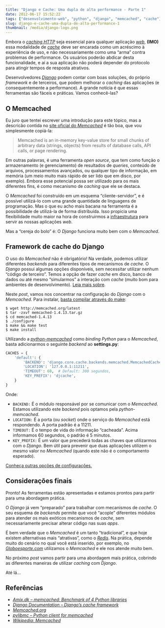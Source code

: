 ```yaml
---
title: "Django e Cache: Uma dupla de alta performance - Parte 1"
date: 2012-06-17 15:52:22
tags: ["desenvolvimento-web", "python", "django", "memcached", "cache"]
slug: django-e-cache-uma-dupla-de-alta-performance-1
thumbnail: /media/django-logo.png
---
```


Embora o [*caching HTTP*][] seja essencial
para qualquer aplicação [*web*][], **(IMO)**
essa modalidade de [*cache*][] deve ser encarada como um acréscimo à
experiência de uso, e não necessariamente como uma “arma” contra
problemas de performance. Os usuários poderão abdicar desta
funcionalidade, e aí a sua aplicação não poderá depender do protocolo
para atingir tempos de resposta atrativos.

Desenvolvedores [*Django*][] podem contar com boas soluções, do próprio
_framework_ e de terceiros, que podem melhorar o _caching_ das
aplicações (e consequentemente a performance). A grande notícia é que
essas ferramentas são fáceis e práticas. Vamos conhecê-las?

## O Memcached

Eu juro que tentei escrever uma introdução
para este tópico, mas a descricão contida no [site oficial do *Memcached*][] é
tão boa, que vou simplesmente copiá-la:

> Memcached is an in-memory key-value store for small chunks of arbitrary
> data (strings, objects) from results of database calls,
> API calls, or page rendering.

Em outras palavras, é uma ferramenta _open source_, que tem como função
o armazenamento (e gerenciamento) de resultados de _queries_, conteúdo
de arquivos, processamentos avançados, ou qualquer tipo de informação,
em memória (um meio muito mais rápido de ser lido que em disco, por
exemplo). Embora esse potencial possa ser utilizado para os mais
diferentes fins, é como mecanismo de _caching_ que ele se destaca.

O _Memcached_ foi construído em um esquema “cliente-servidor”, e é
possível utilizá-lo com uma grande quantidade de linguagens de
programação. Mas o que eu acho mais bacana na ferramenta é a
possibilidade de utilizá-la de forma distribuída. Isso propicia uma
flexibilidade muito maior na hora de construirmos a [infraestrutura][]
para servir as nossas aplicações _web_.

Mas a “cereja do bolo” é: O _Django_ funciona muito bem com o
_Memcached_.

## Framework de cache do Django

O uso do _Memcached_ não é obrigatório! Na verdade, podemos utilizar
diferentes _backends_ para diferentes tipos de mecanismos de _cache_. O
_Django_ possui algumas opções disponíveis, sem necessitar utilizar
nenhum “código de terceiro”. Temos a opção de fazer _cache_ em disco,
banco de dados ou até mesmo “simularmos” a interação com _cache_ (muito
bom para ambientes de desenvolvimento). [Leia mais sobre][].

Neste _post_, vamos nos concentrar na configuração do _Django_ com o
_Memcached_. Para instalar, [basta compilar através do make][]:

```text
$ wget http://memcached.org/latest
$ tar -zxvf memcached-1.4.13.tar.gz
$ cd memcached-1.4.13
$ ./configure
$ make && make test
$ make install
```

Utilizando a [*python-memcached*][] como _binding_ _Python_ para o
_Memcached_, basta adicionarmos o seguinte _backend_ ao **settings.py**:

```python
CACHES = {
    'default': {
        'BACKEND': 'django.core.cache.backends.memcached.MemcachedCache',
        'LOCATION': '127.0.0.1:11211',
        'TIMEOUT': 60,  # Default: 300 segundos,
        'KEY_PREFIX': 'djcache',
    }
}
```

Onde:

- `BACKEND:` É o módulo responsável por se comunicar com o
  _Memcached_. Estamos utilizando este _backend_ pois optamos pela
  _python-memcached_.
- `LOCATION:` É a porta (ou _socket_) onde o serviço do _Memcached_
  está respondendo. A porta padrão é a 11211.
- `TIMEOUT:` É o tempo de vida do informação “cacheada”. Acima
  informamos 60 segundos, o padrão é 5 minutos.
- `KEY_PREFIX:` É um valor que precederá todas as chaves que
  utilizarmos com o _Django_. Bem útil para prevenir que duas
  aplicações utilizem o mesmo valor no _Memcached_ (quando este não é
  o comportamento esperado).

[Conheça outras opções de configurações.][]

## Considerações finais

Pronto! As ferramentas estão apresentadas e estamos prontos para partir
para uma abordagem prática.

O _Django_ já vem “preparado” para trabalhar com mecanismos de _cache_.
O seu esquema de _backends_ permite que você “acople” diferentes módulos
para atender os mais exóticos mecanismos de _cache_, sem necessariamente
precisar alterar código nas suas _apps_.

É bem verdade que o _Memcached_ é um tanto “tradicional”, e que hoje
existem alternativas mais “atrativas”, como o [*Redis*][]. Na prática,
depende muito do cenário no qual você está inserido, por exemplo, no
[*Globoesporte.com*][] utilizamos o _Memcached_ e ele nos atende muito
bem.

No próximo _post_ vamos partir para uma abordagem mais prática, cobrindo
as diferentes maneiras de utilizar _caching_ com _Django_.

Até lá...

## Referências

- [*Amix.dk – memcached: Benchmark of 4 Python libraries*][]
- [*Django Documentation – Django’s cache framework*][]
- [*Memcached.org*][]
- [*pylibmc – Python client for memcached*][]
- [*Wikipedia: Memcached*][]

[*caching http*]: /2012/05/14/o-cache-e-o-http.html "O cache e o HTTP"
[*web*]: /tag/desenvolvimento-web.html "Leia mais sobre Web"
[*cache*]: /tag/cache.html "Leia mais sobre Cache"
[*django*]: /tag/django.html "Leia mais sobre Django"
[site oficial do *memcached*]: http://memcached.org/ "A distributed memory object caching system"
[infraestrutura]: /tag/infraestrutura.html "Leia mais sobre infra"
[leia mais sobre]: https://docs.djangoproject.com/en/1.3/topics/cache/#setting-up-the-cache "Setting up cache"
[basta compilar através do make]: http://code.google.com/p/memcached/wiki/NewInstallFromSource "Memcached - Why build from source"
[*python-memcached*]: ftp://ftp.tummy.com/pub/python-memcached/ "Conheça a python-memcached"
[conheça outras opções de configurações.]: https://docs.djangoproject.com/en/dev/topics/cache/#cache-arguments "Cache Arguments - Django Documentation"
[*redis*]: http://redis.io/ "Redis is an open source, advanced key-value store"
[*globoesporte.com*]: http://globoesporte.globo.com/ "a melhor cobertura sobre o Futebol e Outros Esportes, no Brasil e no Mundo"
[*amix.dk – memcached: benchmark of 4 python libraries*]: http://amix.dk/blog/post/19471 "Um post antigo, com o comparativo entre pylibmc e python-memcached"
[*django documentation – django’s cache framework*]: https://docs.djangoproject.com/en/dev/topics/cache/ "Leia a documentação do framework de cache do Django"
[*memcached.org*]: http://memcached.org/ "Página principal do projeto Memcached"
[*pylibmc – python client for memcached*]: http://sendapatch.se/projects/pylibmc/ "Cliente Python escrito em C para trabalhar com o Memcached"
[*wikipedia: memcached*]: http://en.wikipedia.org/wiki/Memcached "Leia mais sobre o Memcached no Wikipedia"
